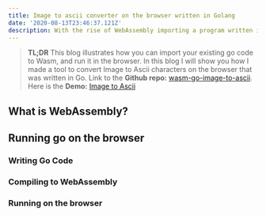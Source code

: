 ```yaml
---
title: Image to ascii converter on the browser written in Golang
date: '2020-08-13T23:46:37.121Z'
description: With the rise of WebAssembly importing a program written in Languages like C/C++, Rust and Golang to the browser has been made possible. This blog will look at how we can run a program written in Golang on the browser by importing it to WebAssembly.
---
```


> **TL;DR** This blog illustrates how you can import your existing go code to Wasm, and run it in the browser. In this blog I will show you how I made a tool to convert Image to Ascii characters on the browser that was written in Go. Link to the **Github repo:** [wasm-go-image-to-ascii](https://github.com/subeshb1/wasm-go-image-to-ascii). Here is the **Demo:** [Image to Ascii](https://subeshbhandari.com/app/wasm/image-to-ascii/)

## What is WebAssembly?


## Running go on the browser
### Writing Go Code
### Compiling to WebAssembly
### Running on the browser


## 
